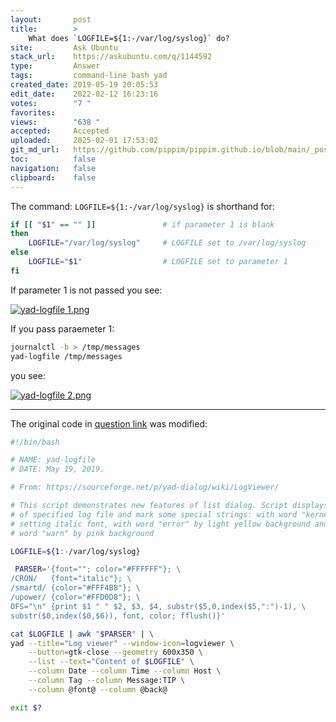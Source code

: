 ```yaml
---
layout:       post
title:        >
    What does `LOGFILE=${1:-/var/log/syslog}` do?
site:         Ask Ubuntu
stack_url:    https://askubuntu.com/q/1144592
type:         Answer
tags:         command-line bash yad
created_date: 2019-05-19 20:05:53
edit_date:    2022-02-12 16:23:16
votes:        "7 "
favorites:    
views:        "638 "
accepted:     Accepted
uploaded:     2025-02-01 17:53:02
git_md_url:   https://github.com/pippim/pippim.github.io/blob/main/_posts/2019/2019-05-19-What-does-_LOGFILE___1_-_var_log_syslog__-do_.md
toc:          false
navigation:   false
clipboard:    false
---
```


The command: `LOGFILE=${1:-/var/log/syslog}` is shorthand for:




``` bash
if [[ "$1" == "" ]]               # if parameter 1 is blank
then
    LOGFILE="/var/log/syslog"     # LOGFILE set to /var/log/syslog
else
    LOGFILE="$1"                  # LOGFILE set to parameter 1
fi
```

If parameter 1 is not passed you see:

[![yad-logfile 1.png][1]][1]

If you pass paraemeter 1:

``` bash
journalctl -b > /tmp/messages
yad-logfile /tmp/messages
```

you see:

[![yad-logfile 2.png][2]][2]


----------

The original code in [question link][3] was modified:

``` bash
#!/bin/bash

# NAME: yad-logfile
# DATE: May 19, 2019.

# From: https://sourceforge.net/p/yad-dialog/wiki/LogViewer/

# This script demonstrates new features of list dialog. Script displays content
# of specified log file and mark some special strings: with word "kernel" by
# setting italic font, with word "error" by light yellow background and with
# word "warn" by pink background 

LOGFILE=${1:-/var/log/syslog}

 PARSER='{font=""; color="#FFFFFF"}; \
/CRON/   {font="italic"}; \
/smartd/ {color="#FFF4B8"}; \
/upower/ {color="#FFD0D8"}; \
OFS="\n" {print $1 " " $2, $3, $4, substr($5,0,index($5,":")-1), \
substr($0,index($0,$6)), font, color; fflush()}'

cat $LOGFILE | awk "$PARSER" | \
yad --title="Log viewer" --window-icon=logviewer \
    --button=gtk-close --geometry 600x350 \
    --list --text="Content of $LOGFILE" \
    --column Date --column Time --column Host \
    --column Tag --column Message:TIP \
    --column @font@ --column @back@

exit $?
```


  [1]: https://pippim.github.io/assets/img/posts/2019/QOC4U.png
  [2]: https://pippim.github.io/assets/img/posts/2019/HdWK5.png
  [3]: https://sourceforge.net/p/yad-dialog/wiki/LogViewer/
